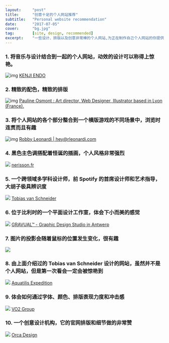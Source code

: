 ```yaml
---
layout:     "post"
title:      "创意十足的个人网站推荐"
subtitle:   "Personal website recommendation"
date:       "2017-07-05"
cover:      "bg.jpg"
tag:        [site, design, recommended]
excerpt:    "一些设计、排版以及创意非常棒的个人网站,为正在制作自己个人网站的你提供灵感..."
---
```


### 1. 将音乐与设计结合到一起的个人网站，动效的设计可以称得上惊艳。
![img](https://i.loli.net/2018/07/10/5b441b18d4151.jpg)
[KENJI ENDO](http://kenjiendo.com/)

### 2. 精致的配色，精致的排版
![img](https://i.loli.net/2018/07/10/5b441b22157cc.jpg)
[Pauline Osmont : Art director, Web Designer, Illustrator based in Lyon (France).](http://www.paulineosmont.com/)

### 3. 将个人网站的各个部分整合到一个横版游戏的不同场景中，浏览时连贯而且有趣
![img](https://i.loli.net/2018/07/10/5b441b2c5c28a.jpg)
[Robby Leonardi | hey@rleonardi.com](http://www.rleonardi.com/)

### 4. 黑色主色调搭配着怪诞的插画，个人风格非常强烈
![](https://i.loli.net/2018/07/10/5b441b3876795.jpg)
[nerisson.fr](http://www.nerisson.fr/)

### 5. 一个跨领域多学科设计师，前 Spotify 的首席设计师和艺术指导，大胡子极具辨识度
![](https://i.loli.net/2018/07/10/5b441b3e4f681.jpg)
[Tobias van Schneider](http://www.vanschneider.com/)

### 6. 位于比利时的一个平面设计工作室，体会下小而美的感觉
![](https://i.loli.net/2018/07/10/5b441b46060d1.jpg)
[GRAVUAL™ - Graphic Design Studio in Antwerp](http://gravual.com/en/)

### 7. 图片的投影会随着鼠标的位置发生变化，很有趣
![](https://i.loli.net/2018/07/10/5b441b4e81b64.jpg)

### 8. 由上面介绍过的 Tobias van Schneider 设计的网站，虽然并不是个人网站，但是第一次看会一定会被惊艳到
![](https://i.loli.net/2018/07/10/5b441b55ea5ed.jpg)
[Aquatilis Expedition](http://aquatilis.tv/)

### 9. 体会如何通过字体、颜色、排版表现力度和冲击感
![](https://i.loli.net/2018/07/10/5b441b7bad6f1.jpg)
[VO2 Group](http://www.vo2-group.com/)

### 10. 一个创意设计机构，它的官网排版和细节做的非常赞
![](https://i.loli.net/2018/07/10/5b441b8160f6e.jpg)
[Orca Design](http://www.onlyorca.com/)
